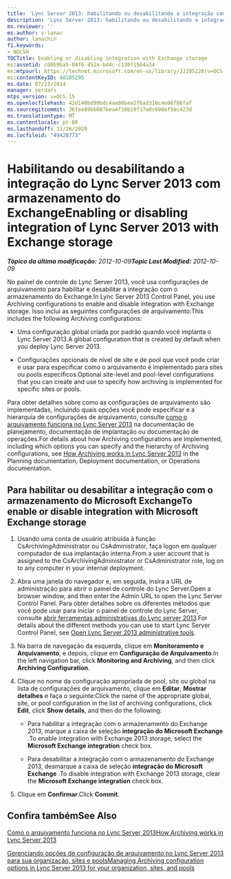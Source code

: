 ```yaml
---
title: 'Lync Server 2013: habilitando ou desabilitando a integração com o armazenamento do Exchange'
description: 'Lync Server 2013: habilitando ou desabilitando a integração com o armazenamento do Exchange.'
ms.reviewer: ''
ms.author: v-lanac
author: lanachin
f1.keywords:
- NOCSH
TOCTitle: Enabling or disabling integration with Exchange storage
ms:assetid: c08b9ba5-04f6-452a-b44c-c130f1564a34
ms:mtpsurl: https://technet.microsoft.com/en-us/library/JJ205228(v=OCS.15)
ms:contentKeyID: 48185295
ms.date: 07/23/2014
manager: serdars
mtps_version: v=OCS.15
ms.openlocfilehash: 42d140bd99bdc4aa86bea2f6ad310c4e06f06faf
ms.sourcegitcommit: 36fee89bb887bea4f18b19f17a8c69daf5bc423d
ms.translationtype: MT
ms.contentlocale: pt-BR
ms.lasthandoff: 11/26/2020
ms.locfileid: "49428773"
---
```

# <a name="enabling-or-disabling-integration-of-lync-server-2013-with-exchange-storage"></a><span data-ttu-id="49852-103">Habilitando ou desabilitando a integração do Lync Server 2013 com armazenamento do Exchange</span><span class="sxs-lookup"><span data-stu-id="49852-103">Enabling or disabling integration of Lync Server 2013 with Exchange storage</span></span>

<div data-xmlns="http://www.w3.org/1999/xhtml">

<div class="topic" data-xmlns="http://www.w3.org/1999/xhtml" data-msxsl="urn:schemas-microsoft-com:xslt" data-cs="https://msdn.microsoft.com/">

<div data-asp="https://msdn2.microsoft.com/asp">



</div>

<div id="mainSection">

<div id="mainBody"><span data-ttu-id="49852-104">

<span> </span></span><span class="sxs-lookup"><span data-stu-id="49852-104">

<span> </span></span></span>

<span data-ttu-id="49852-105">_**Tópico da última modificação:** 2012-10-09_</span><span class="sxs-lookup"><span data-stu-id="49852-105">_**Topic Last Modified:** 2012-10-09_</span></span>

<span data-ttu-id="49852-106">No painel de controle do Lync Server 2013, você usa configurações de arquivamento para habilitar e desabilitar a integração com o armazenamento do Exchange.</span><span class="sxs-lookup"><span data-stu-id="49852-106">In Lync Server 2013 Control Panel, you use Archiving configurations to enable and disable integration with Exchange storage.</span></span> <span data-ttu-id="49852-107">Isso inclui as seguintes configurações de arquivamento:</span><span class="sxs-lookup"><span data-stu-id="49852-107">This includes the following Archiving configurations:</span></span>

  - <span data-ttu-id="49852-108">Uma configuração global criada por padrão quando você implanta o Lync Server 2013.</span><span class="sxs-lookup"><span data-stu-id="49852-108">A global configuration that is created by default when you deploy Lync Server 2013.</span></span>

  - <span data-ttu-id="49852-109">Configurações opcionais de nível de site e de pool que você pode criar e usar para especificar como o arquivamento é implementado para sites ou pools específicos.</span><span class="sxs-lookup"><span data-stu-id="49852-109">Optional site-level and pool-level configurations that you can create and use to specify how archiving is implemented for specific sites or pools.</span></span>

<span data-ttu-id="49852-110">Para obter detalhes sobre como as configurações de arquivamento são implementadas, incluindo quais opções você pode especificar e a hierarquia de configurações de arquivamento, consulte [como o arquivamento funciona no Lync Server 2013](lync-server-2013-how-archiving-works.md) na documentação de planejamento, documentação de implantação ou documentação de operações.</span><span class="sxs-lookup"><span data-stu-id="49852-110">For details about how Archiving configurations are implemented, including which options you can specify and the hierarchy of Archiving configurations, see [How Archiving works in Lync Server 2013](lync-server-2013-how-archiving-works.md) in the Planning documentation, Deployment documentation, or Operations documentation.</span></span>

<div>

## <a name="to-enable-or-disable-integration-with-microsoft-exchange-storage"></a><span data-ttu-id="49852-111">Para habilitar ou desabilitar a integração com o armazenamento do Microsoft Exchange</span><span class="sxs-lookup"><span data-stu-id="49852-111">To enable or disable integration with Microsoft Exchange storage</span></span>

1.  <span data-ttu-id="49852-112">Usando uma conta de usuário atribuída à função CsArchivingAdministrator ou CsAdministrator, faça logon em qualquer computador de sua implantação interna.</span><span class="sxs-lookup"><span data-stu-id="49852-112">From a user account that is assigned to the CsArchivingAdministrator or CsAdministrator role, log on to any computer in your internal deployment.</span></span>

2.  <span data-ttu-id="49852-113">Abra uma janela do navegador e, em seguida, insira a URL de administração para abrir o painel de controle do Lync Server.</span><span class="sxs-lookup"><span data-stu-id="49852-113">Open a browser window, and then enter the Admin URL to open the Lync Server Control Panel.</span></span> <span data-ttu-id="49852-114">Para obter detalhes sobre os diferentes métodos que você pode usar para iniciar o painel de controle do Lync Server, consulte [abrir ferramentas administrativas do Lync server 2013](lync-server-2013-open-lync-server-administrative-tools.md).</span><span class="sxs-lookup"><span data-stu-id="49852-114">For details about the different methods you can use to start Lync Server Control Panel, see [Open Lync Server 2013 administrative tools](lync-server-2013-open-lync-server-administrative-tools.md).</span></span>

3.  <span data-ttu-id="49852-115">Na barra de navegação da esquerda, clique em **Monitoramento e Arquivamento**, e depois, clique em **Configuração de Arquivamento**.</span><span class="sxs-lookup"><span data-stu-id="49852-115">In the left navigation bar, click **Monitoring and Archiving**, and then click **Archiving Configuration**.</span></span>

4.  <span data-ttu-id="49852-116">Clique no nome da configuração apropriada de pool, site ou global na lista de configurações de arquivamento, clique em **Editar**, **Mostrar detalhes** e faça o seguinte:</span><span class="sxs-lookup"><span data-stu-id="49852-116">Click the name of the appropriate global, site, or pool configuration in the list of archiving configurations, click **Edit**, click **Show details**, and then do the following:</span></span>
    
      - <span data-ttu-id="49852-117">Para habilitar a integração com o armazenamento do Exchange 2013, marque a caixa de seleção **integração do Microsoft Exchange** .</span><span class="sxs-lookup"><span data-stu-id="49852-117">To enable integration with Exchange 2013 storage, select the **Microsoft Exchange integration** check box.</span></span>
    
      - <span data-ttu-id="49852-118">Para desabilitar a integração com o armazenamento do Exchange 2013, desmarque a caixa de seleção **integração do Microsoft Exchange** .</span><span class="sxs-lookup"><span data-stu-id="49852-118">To disable integration with Exchange 2013 storage, clear the **Microsoft Exchange integration** check box.</span></span>

5.  <span data-ttu-id="49852-119">Clique em **Confirmar**.</span><span class="sxs-lookup"><span data-stu-id="49852-119">Click **Commit**.</span></span>

</div>

<div>

## <a name="see-also"></a><span data-ttu-id="49852-120">Confira também</span><span class="sxs-lookup"><span data-stu-id="49852-120">See Also</span></span>


[<span data-ttu-id="49852-121">Como o arquivamento funciona no Lync Server 2013</span><span class="sxs-lookup"><span data-stu-id="49852-121">How Archiving works in Lync Server 2013</span></span>](lync-server-2013-how-archiving-works.md)  


[<span data-ttu-id="49852-122">Gerenciando opções de configuração de arquivamento no Lync Server 2013 para sua organização, sites e pools</span><span class="sxs-lookup"><span data-stu-id="49852-122">Managing Archiving configuration options in Lync Server 2013 for your organization, sites, and pools</span></span>](lync-server-2013-managing-archiving-configuration-options-for-your-organization-sites-and-pools.md)  
  

<span data-ttu-id="49852-123"></div>

</div>

<span> </span>

</div>

</div>

</span><span class="sxs-lookup"><span data-stu-id="49852-123"></div>

</div>

<span> </span>

</div>

</div>

</span></span></div>

